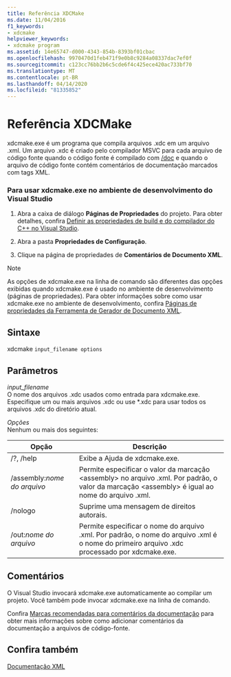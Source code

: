 ```yaml
---
title: Referência XDCMake
ms.date: 11/04/2016
f1_keywords:
- xdcmake
helpviewer_keywords:
- xdcmake program
ms.assetid: 14e65747-d000-4343-854b-8393bf01cbac
ms.openlocfilehash: 9970470d1feb471f9e0b8c9284a08337dac7ef0f
ms.sourcegitcommit: c123cc76bb2b6c5cde6f4c425ece420ac733bf70
ms.translationtype: MT
ms.contentlocale: pt-BR
ms.lasthandoff: 04/14/2020
ms.locfileid: "81335852"
---
```

# <a name="xdcmake-reference"></a>Referência XDCMake

xdcmake.exe é um programa que compila arquivos .xdc em um arquivo .xml. Um arquivo .xdc é criado pelo compilador MSVC para cada arquivo de código fonte quando o código fonte é compilado com [/doc](doc-process-documentation-comments-c-cpp.md) e quando o arquivo de código fonte contém comentários de documentação marcados com tags XML.

### <a name="to-use-xdcmakeexe-in-the-visual-studio-development-environment"></a>Para usar xdcmake.exe no ambiente de desenvolvimento do Visual Studio

1. Abra a caixa de diálogo **Páginas de Propriedades** do projeto. Para obter detalhes, confira [Definir as propriedades de build e do compilador do C++ no Visual Studio](../working-with-project-properties.md).

1. Abra a pasta **Propriedades de Configuração**.

1. Clique na página de propriedades de **Comentários de Documento XML**.

> [!NOTE]
> As opções de xdcmake.exe na linha de comando são diferentes das opções exibidas quando xdcmake.exe é usado no ambiente de desenvolvimento (páginas de propriedades). Para obter informações sobre como usar xdcmake.exe no ambiente de desenvolvimento, confira [Páginas de propriedades da Ferramenta de Gerador de Documento XML](xml-document-generator-tool-property-pages.md).

## <a name="syntax"></a>Sintaxe

xdcmake `input_filename options`

## <a name="parameters"></a>Parâmetros

*input_filename*<br/>
O nome dos arquivos .xdc usados como entrada para xdcmake.exe. Especifique um ou mais arquivos .xdc ou use *.xdc para usar todos os arquivos .xdc do diretório atual.

*Opções*<br/>
Nenhum ou mais dos seguintes:

|Opção|Descrição|
|------------|-----------------|
|/?, /help|Exibe a Ajuda de xdcmake.exe.|
|/assembly:*nome do arquivo*|Permite especificar o valor da marcação \<assembly> no arquivo .xml.  Por padrão, o valor da marcação \<assembly> é igual ao nome do arquivo .xml.|
|/nologo|Suprime uma mensagem de direitos autorais.|
|/out:*nome do arquivo*|Permite especificar o nome do arquivo .xml.  Por padrão, o nome do arquivo .xml é o nome do primeiro arquivo .xdc processado por xdcmake.exe.|

## <a name="remarks"></a>Comentários

O Visual Studio invocará xdcmake.exe automaticamente ao compilar um projeto. Você também pode invocar xdcmake.exe na linha de comando.

Confira [Marcas recomendadas para comentários da documentação](recommended-tags-for-documentation-comments-visual-cpp.md) para obter mais informações sobre como adicionar comentários da documentação a arquivos de código-fonte.

## <a name="see-also"></a>Confira também

[Documentação XML](xml-documentation-visual-cpp.md)
